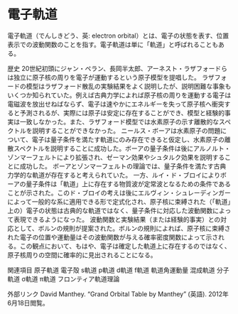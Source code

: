 # 電子軌道

電子軌道（でんしきどう、英: electron orbital）とは、電子の状態を表す、位置表示での波動関数のことを指す。電子軌道は単に「軌道」と呼ばれることもある。

歴史
20世紀初頭にジャン・ペラン、長岡半太郎、アーネスト・ラザフォードらは独立に原子核の周りを電子が運動するという原子模型を提唱した。
ラザフォードの模型はラザフォード散乱の実験結果をよく説明したが、説明困難な事象もいくつか知られていた。例えば古典力学によれば原子核の周りを運動する電子は電磁波を放出せねばならず、電子は速やかにエネルギーを失って原子核へ衝突すると予測されるが、実際には原子は安定に存在することができ、模型と経験的事実は一致しなかった。また、ラザフォード模型では水素原子の示す離散的なスペクトルを説明することができなかった。
ニールス・ボーアは水素原子の問題について、電子は量子条件を満たす軌道にのみ存在できると仮定し、水素原子の離散スペクトルを説明することに成功した。ボーアの量子条件は後にアルノルト・ゾンマーフェルトにより拡張され、ゼーマン効果やシュタルク効果を説明することに成功した。
ボーアとゾンマーフェルトの理論では、量子条件を満たす古典力学的な軌道が存在すると考えられていた。
一方、ルイ・ド・ブロイによりボーアの量子条件は「軌道」上に存在する物質波が定常波となるための条件であることが示された。このド・ブロイの考えは後にエルヴィン・シュレーディンガーによって一般的な系に適用できる形で定式化され、原子核に束縛された（「軌道」上の）電子の状態は古典的な軌道ではなく、量子条件に対応した波動関数によって表現できるようになった。
波動関数と実験結果（または経験的事実）との対応として、ボルンの規則が提案された。ボルンの規則によれば、原子核に束縛された電子の位置や運動量はその波動関数が与える確率密度関数によって示される。この観点において、もはや、電子は確定した軌道上に存在するのではなく、原子核周りの空間に確率的に見出されることになる。

関連項目
原子軌道
電子殻
s軌道
p軌道
d軌道
f軌道
軌道角運動量
混成軌道
分子軌道
σ軌道
π軌道
フロンティア軌道理論

外部リンク
David Manthey. “Grand Orbital Table by Manthey” (英語). 2012年6月18日閲覧。